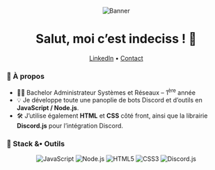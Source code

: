 <!-- bannière (light / dark) -->
<p align="center">
  <img src="https://i.postimg.cc/qvPDQBNW/ezgif-369487a389732f.gif" alt="Banner"/>
</p>

<h1 align="center">Salut, moi c’est indeciss !&nbsp;👋</h1>

<p align="center">
  <a href="https://www.linkedin.com/in/phil%C3%A9mon-doise-7636b8348/">LinkedIn</a> •
  <a href="mailto:doisephilemon.pro@gmail.com">Contact</a>
</p>

### 🚀 À propos
- 🧑‍💻 Bachelor Administrateur Systèmes et Réseaux – 1<sup>ère</sup> année  
- 💡 Je développe toute une panoplie de bots Discord et d’outils en **JavaScript / Node.js**.  
- 🛠️  J’utilise également **HTML** et **CSS** côté front, ainsi que la librairie **Discord.js** pour l’intégration Discord.

### 🔧 Stack&nbsp;&•&nbsp;Outils
<p align="center">
  <img src="https://img.shields.io/badge/JavaScript-F7DF1E?style=for-the-badge&logo=javascript&logoColor=000" alt="JavaScript"/>
  <img src="https://img.shields.io/badge/Node.js-339933?style=for-the-badge&logo=nodedotjs&logoColor=white" alt="Node.js"/>
  <img src="https://img.shields.io/badge/HTML5-E34F26?style=for-the-badge&logo=html5&logoColor=white" alt="HTML5"/>
  <img src="https://img.shields.io/badge/CSS3-1572B6?style=for-the-badge&logo=css3&logoColor=white" alt="CSS3"/>
  <img src="https://img.shields.io/badge/Discord.js-5865F2?style=for-the-badge&logo=discord&logoColor=white" alt="Discord.js"/>
</p>
